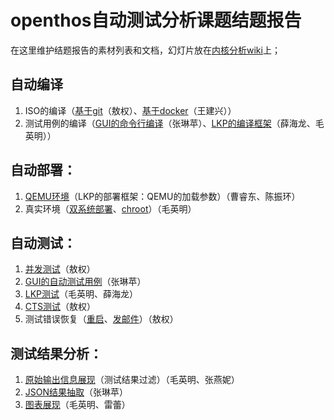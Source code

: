 # openthos自动测试分析课题结题报告
在这里维护结题报告的素材列表和文档，幻灯片放在[内核分析wiki](http://os.cs.tsinghua.edu.cn/research/kernel/Openthos4H170pro2016#A.2BZeVf1w-)上；

## 自动编译
1. ISO的编译（[基于git](compiler/git.md)（敖权）、[基于docker](compiler/docker.md)（王建兴））
1. 测试用例的编译（[GUI的命令行编译](compiler/gui.md)（张琳苹）、[LKP的编译框架](compiler/lkp.md)（薛海龙、毛英明））

## 自动部署：
1. [QEMU环境](deploy/qemu.md)（LKP的部署框架：QEMU的加载参数）（曹睿东、陈振环）
1. 真实环境（[双系统部署](deploy/pair.md)、[chroot](deploy/chroot.md)）（毛英明）

## 自动测试：
1. [并发测试](test/concurrent.md)（敖权）
1. [GUI的自动测试用例](test/gui.md)（张琳苹）
1. [LKP测试](test/lkp.md)（毛英明、薛海龙）
1. [CTS测试](test/cts.md)（敖权）
1. 测试错误恢复（[重启](test/reboot.md)、[发邮件](test/email.md)）（敖权）

## 测试结果分析：
1. [原始输出信息展现](analysis/reveal.md)（测试结果过滤）（毛英明、张燕妮）
1. [JSON结果抽取](analysis/json.md)（张琳苹）
1. [图表展现](analysis/chart.md)（毛英明、雷蕾）
